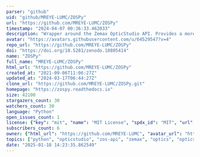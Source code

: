 ```yaml
---
parser: "github"
uid: "github/MREYE-LUMC/ZOSPy"
url: "https://github.com/MREYE-LUMC/ZOSPy"
timestamp: "2024-04-07 00:36:33.462033"
description: "Wrapper around the Zemax OpticStudio API. Provides a more pythonic and intuitive way to interact with the ZOS-API through python using a .NET connection. "
avatar: "https://avatars.githubusercontent.com/u/64529547?v=4"
repo_url: "https://github.com/MREYE-LUMC/ZOSPy"
doi: "https://doi.org/10.5281/zenodo.10805414"
name: "ZOSPy"
full_name: "MREYE-LUMC/ZOSPy"
html_url: "https://github.com/MREYE-LUMC/ZOSPy"
created_at: "2021-09-06T11:06:27Z"
updated_at: "2024-03-17T06:44:27Z"
clone_url: "https://github.com/MREYE-LUMC/ZOSPy.git"
homepage: "https://zospy.readthedocs.io"
size: 42100
stargazers_count: 30
watchers_count: 30
language: "Python"
open_issues_count: 1
license: {"key": "mit", "name": "MIT License", "spdx_id": "MIT", "url": "https://api.github.com/licenses/mit", "node_id": "MDc6TGljZW5zZTEz"}
subscribers_count: 6
owner: {"html_url": "https://github.com/MREYE-LUMC", "avatar_url": "https://avatars.githubusercontent.com/u/64529547?v=4", "login": "MREYE-LUMC", "type": "Organization"}
topics: ["python", "opticstudio", "zos-api", "zemax", "optics", "optics-simulation"]
date: "2025-01-18 14:23:35.862549"
---
```

